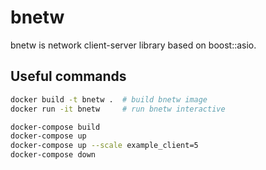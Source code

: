 # bnetw

bnetw is network client-server library based on boost::asio.


## Useful commands

```bash
docker build -t bnetw .  # build bnetw image
docker run -it bnetw     # run bnetw interactive

docker-compose build
docker-compose up
docker-compose up --scale example_client=5
docker-compose down
```
